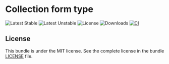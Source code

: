 # Collection form type

![Latest Stable](https://img.shields.io/packagist/v/softspring/collection-form-type?label=stable&style=flat-square)
![Latest Unstable](https://img.shields.io/packagist/v/softspring/collection-form-type?label=unstable&style=flat-square&include_prereleases)
![License](https://img.shields.io/packagist/l/softspring/collection-form-type?style=flat-square)
![Downloads](https://img.shields.io/packagist/dt/softspring/collection-form-type?style=flat-square)
[![CI](https://img.shields.io/github/actions/workflow/status/softspring/collection-form-type/php.yml?branch=5.3&style=flat-square&label=CI)](https://github.com/softspring/collection-form-type/actions/workflows/php.yml)

## License

This bundle is under the MIT license. See the complete license in the bundle [LICENSE](LICENSE) file.
